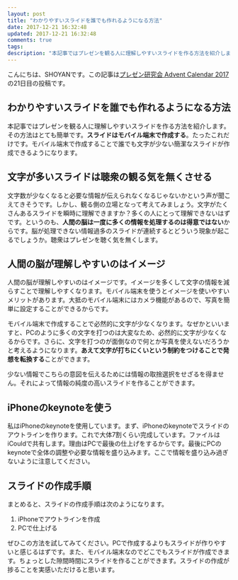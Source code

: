 ```yaml
---
layout: post
title: "わかりやすいスライドを誰でも作れるようになる方法"
date: 2017-12-21 16:32:48
updated: 2017-12-21 16:32:48
comments: true
tags: 
description: "本記事ではプレゼンを観る人に理解しやすいスライドを作る方法を紹介します。その方法はとても簡単です。スライドはモバイル端末で作成する。たったこれだけです。モバイル端末で作成することで誰でも文字が少ない簡潔なスライドが作成できるようになります。"
---
```

こんにちは、SHOYANです。この記事は[プレゼン研究会 Advent Calendar 2017](https://qiita.com/advent-calendar/2017/infrapre)の21日目の投稿です。

## わかりやすいスライドを誰でも作れるようになる方法

本記事ではプレゼンを観る人に理解しやすいスライドを作る方法を紹介します。その方法はとても簡単です。**スライドはモバイル端末で作成する**。たったこれだけです。モバイル端末で作成することで誰でも文字が少ない簡潔なスライドが作成できるようになります。

## 文字が多いスライドは聴衆の観る気を無くさせる

文字数が少なくなると必要な情報が伝えられなくなるじゃないかという声が聞こえてきそうです。しかし、観る側の立場となって考えてみましょう。文字がたくさんあるスライドを瞬時に理解できますか？多くの人にとって理解できないはずです。というのも、**人間の脳は一度に多くの情報を処理するのは得意ではない**からです。脳が処理できない情報過多のスライドが連続するとどういう現象が起こるでしょうか。聴衆はプレゼンを聴く気を無くします。

## 人間の脳が理解しやすいのはイメージ

人間の脳が理解しやすいのはイメージです。イメージを多くして文字の情報を減らすことで理解しやすくなります。モバイル端末を使うとイメージを使いやすいメリットがあります。大抵のモバイル端末にはカメラ機能があるので、写真を簡単に設定することができるからです。

モバイル端末で作成することで必然的に文字が少なくなります。なぜかといいますと、PCのように多くの文字を打つのは大変なため、必然的に文字が少なくなるからです。さらに、文字を打つのが面倒なので何とか写真を使えないだろうかと考えるようになります。**あえて文字が打ちにくいという制約をつけることで発想を転換する**ことができます。

少ない情報でこちらの意図を伝えるためには情報の取捨選択をせざるを得ません。それによって情報の純度の高いスライドを作ることができます。

## iPhoneのkeynoteを使う

私はiPhoneのkeynoteを使用しています。まず、iPhoneのkeynoteでスライドのアウトラインを作ります。これで大体7割くらい完成しています。ファイルはiCouldで共有します。理由はPCで最後の仕上げをするからです。最後にPCのkeynoteで全体の調整や必要な情報を盛り込みます。ここで情報を盛り込み過ぎないように注意してください。

## スライドの作成手順

まとめると、スライドの作成手順は次のようになります。

1. iPhoneでアウトラインを作成
2. PCで仕上げる

ぜひこの方法を試してみてください。PCで作成するよりもスライドが作りやすいと感じるはずです。また、モバイル端末なのでどこでもスライドが作成できます。ちょっとした隙間時間にスライドを作ることができます。スライドの作成が捗ることを実感いただけると思います。

